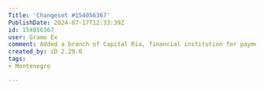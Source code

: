 ```yaml
---
Title: 'Changeset #154056367'
PublishDate: 2024-07-17T12:33:39Z
id: 154056367
user: Gramo Ex
comment: Added a branch of Capital Ria, financial institution for payments and transfers.
created_by: iD 2.29.0
tags:
- Montenegro

---
```

